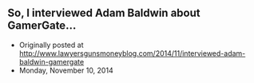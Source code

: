 ## So, I interviewed Adam Baldwin about GamerGate…

 * Originally posted at http://www.lawyersgunsmoneyblog.com/2014/11/interviewed-adam-baldwin-gamergate
 * Monday, November 10, 2014

 